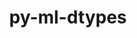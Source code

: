 ---
title: "py-ml-dtypes"
layout: cache
categories: [package, v2025.07.0]
meta: {"compilers": ["apple-clang@17.0.0", "gcc@11.4.0", "gcc@13.2.0"], "num_specs": 12, "num_specs_by_stack": {"e4s": 2, "hep": 1, "ml-darwin-aarch64-mps": 1, "ml-linux-aarch64-cpu": 3, "ml-linux-aarch64-cuda": 3, "ml-linux-x86_64-cpu": 3, "ml-linux-x86_64-cuda": 3, "ml-linux-x86_64-rocm": 2, "root": 12}, "oss": ["sequoia", "ubuntu22.04", "ubuntu24.04"], "platforms": ["darwin", "linux"], "stacks": ["e4s", "hep", "ml-darwin-aarch64-mps", "ml-linux-aarch64-cpu", "ml-linux-aarch64-cuda", "ml-linux-x86_64-cpu", "ml-linux-x86_64-cuda", "ml-linux-x86_64-rocm", "root"], "targets": ["aarch64", "x86_64_v3"], "versions": ["0.3.1", "0.4.0", "0.5.1"]}
spec_details: [{"compiler": "gcc@13.2.0", "hash": "2kz5ratoafudqhxeb2xuafdnxmdgljl5", "os": "ubuntu24.04", "platform": "linux", "size": "-", "stacks": ["ml-linux-x86_64-cpu", "ml-linux-x86_64-cuda", "root"], "target": "x86_64_v3", "variants": ["build_system=python_pip", "commit=560866cfbb44990c9c68b82e878bf8ee7972a595"], "versions": ["0.5.1"]}, {"compiler": "gcc@11.4.0", "hash": "6ihc5bybxt2xmig2mfcaekg6a7n2fqyb", "os": "ubuntu22.04", "platform": "linux", "size": "-", "stacks": ["e4s", "root"], "target": "x86_64_v3", "variants": ["build_system=python_pip", "commit=560866cfbb44990c9c68b82e878bf8ee7972a595"], "versions": ["0.5.1"]}, {"compiler": "gcc@13.2.0", "hash": "77nz6c2272j6mpbi2ogmgwm4b6gggpis", "os": "ubuntu24.04", "platform": "linux", "size": "-", "stacks": ["ml-linux-aarch64-cpu", "ml-linux-aarch64-cuda", "root"], "target": "aarch64", "variants": ["build_system=python_pip", "commit=560866cfbb44990c9c68b82e878bf8ee7972a595"], "versions": ["0.5.1"]}, {"compiler": "gcc@13.2.0", "hash": "ixpd3svzbrogc3uhgh2qmbqnf3j4wxyb", "os": "ubuntu24.04", "platform": "linux", "size": "-", "stacks": ["ml-linux-x86_64-rocm", "root"], "target": "x86_64_v3", "variants": ["build_system=python_pip", "commit=560866cfbb44990c9c68b82e878bf8ee7972a595"], "versions": ["0.5.1"]}, {"compiler": "gcc@13.2.0", "hash": "p4drlfrdz3r3dfkinolevjnkdm4vck3w", "os": "ubuntu24.04", "platform": "linux", "size": "-", "stacks": ["ml-linux-x86_64-rocm", "root"], "target": "x86_64_v3", "variants": ["build_system=python_pip", "commit=9fc7e6773acb66fa496ed8d476a008a489a4da49"], "versions": ["0.4.0"]}, {"compiler": "gcc@11.4.0", "hash": "r6yf3jhfab72ii7zq34wpsjywmbpywyl", "os": "ubuntu22.04", "platform": "linux", "size": "-", "stacks": ["e4s", "root"], "target": "x86_64_v3", "variants": ["build_system=python_pip", "commit=bbeedd470ecac727c42e97648c0f27bfc312af30"], "versions": ["0.3.1"]}, {"compiler": "gcc@13.2.0", "hash": "t7372eabopqaqwzmp76puhvqw6m3k6rf", "os": "ubuntu24.04", "platform": "linux", "size": "-", "stacks": ["ml-linux-x86_64-cpu", "ml-linux-x86_64-cuda", "root"], "target": "x86_64_v3", "variants": ["build_system=python_pip", "commit=560866cfbb44990c9c68b82e878bf8ee7972a595"], "versions": ["0.5.1"]}, {"compiler": "gcc@11.4.0", "hash": "tktx4rfld5furhksdtumbucszhjmhnsx", "os": "ubuntu22.04", "platform": "linux", "size": "-", "stacks": ["hep", "root"], "target": "x86_64_v3", "variants": ["build_system=python_pip", "commit=bbeedd470ecac727c42e97648c0f27bfc312af30"], "versions": ["0.3.1"]}, {"compiler": "apple-clang@17.0.0", "hash": "u32o57k4khivlk5ui3vqlegdxbqkynah", "os": "sequoia", "platform": "darwin", "size": "-", "stacks": ["ml-darwin-aarch64-mps", "root"], "target": "aarch64", "variants": ["build_system=python_pip", "commit=560866cfbb44990c9c68b82e878bf8ee7972a595"], "versions": ["0.5.1"]}, {"compiler": "gcc@13.2.0", "hash": "w5rbmm5bz6momnv7hzaujvtnrk2masnv", "os": "ubuntu24.04", "platform": "linux", "size": "-", "stacks": ["ml-linux-aarch64-cpu", "ml-linux-aarch64-cuda", "root"], "target": "aarch64", "variants": ["build_system=python_pip", "commit=560866cfbb44990c9c68b82e878bf8ee7972a595"], "versions": ["0.5.1"]}, {"compiler": "gcc@13.2.0", "hash": "welx76osb72ivvbkpimxujzfu3eeesa5", "os": "ubuntu24.04", "platform": "linux", "size": "-", "stacks": ["ml-linux-aarch64-cpu", "ml-linux-aarch64-cuda", "root"], "target": "aarch64", "variants": ["build_system=python_pip", "commit=560866cfbb44990c9c68b82e878bf8ee7972a595"], "versions": ["0.5.1"]}, {"compiler": "gcc@13.2.0", "hash": "ye7xchpd3pa7qm7fqrxbwcwtlno7wejv", "os": "ubuntu24.04", "platform": "linux", "size": "-", "stacks": ["ml-linux-x86_64-cpu", "ml-linux-x86_64-cuda", "root"], "target": "x86_64_v3", "variants": ["build_system=python_pip", "commit=560866cfbb44990c9c68b82e878bf8ee7972a595"], "versions": ["0.5.1"]}]
---